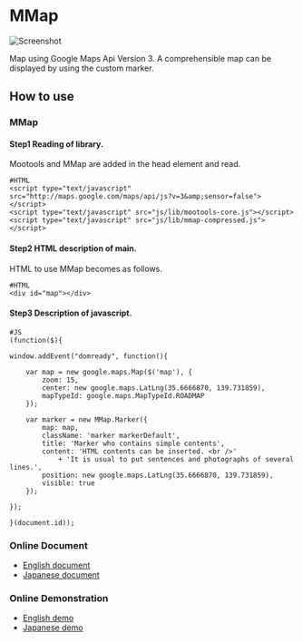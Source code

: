 
MMap
====================================

![Screenshot](http://holyshared.github.com/MMap/logo.png)

Map using Google Maps Api Version 3. A comprehensible map can be displayed by using the custom marker.

How to use
------------------------------------

### MMap

#### Step1 Reading of library.

Mootools and MMap are added in the head element and read. 

	#HTML
	<script type="text/javascript" src="http://maps.google.com/maps/api/js?v=3&amp;sensor=false"></script>
	<script type="text/javascript" src="js/lib/mootools-core.js"></script>
	<script type="text/javascript" src="js/lib/mmap-compressed.js"></script>

#### Step2 HTML description of main.

HTML to use MMap becomes as follows.

	#HTML
	<div id="map"></div>

#### Step3 Description of javascript.

	#JS
	(function($){
	
	window.addEvent("domready", function(){

		var map = new google.maps.Map($('map'), {
			zoom: 15,
			center: new google.maps.LatLng(35.6666870, 139.731859),
			mapTypeId: google.maps.MapTypeId.ROADMAP
		});

		var marker = new MMap.Marker({
			map: map,
			className: 'marker markerDefault',
			title: 'Marker who contains simple contents',
			content: 'HTML contents can be inserted. <br />'
				+ 'It is usual to put sentences and photographs of several lines.',
			position: new google.maps.LatLng(35.6666870, 139.731859),
			visible: true
		});

	});
	
	}(document.id));

### Online Document

* [English document](http://holyshared.github.com/MMap/docs/html/en/mmap.overlayview.html)
* [Japanese document](http://holyshared.github.com/MMap/docs/html/ja/mmap.overlayview.html)

### Online Demonstration

* [English demo](http://holyshared.github.com/MMap/marker.html)
* [Japanese demo](http://holyshared.github.com/MMap/ja/marker.html)